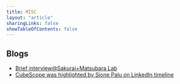 ```yaml
---
title: MISC
layout: "article"
sharingLinks: false
showTableOfContents: false
---
```


## Blogs
- [Brief interview@Sakurai+Matsubara Lab](https://www.dm.sanken.osaka-u.ac.jp/interview_kota/)
- [CubeScope was highlighted by Sione Palu on LinkedIn timeline](https://www.linkedin.com/posts/sione-palu-3803b0bb_python-multilinearalgebra-activity-7049203114280665088-K1i5?utm_source=share&utm_medium=member_desktop)